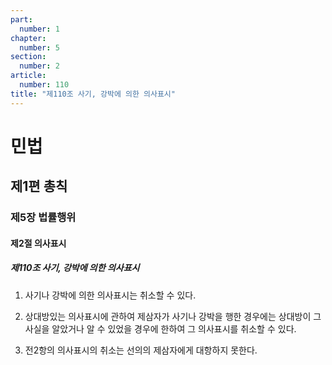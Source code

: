 ```yaml
---
part:
  number: 1
chapter:
  number: 5
section:
  number: 2
article:
  number: 110
title: "제110조 사기, 강박에 의한 의사표시"
---
```

# 민법

## 제1편 총칙

### 제5장 법률행위

#### 제2절 의사표시

##### 제110조 사기, 강박에 의한 의사표시

1. 사기나 강박에 의한 의사표시는 취소할 수 있다.

2. 상대방있는 의사표시에 관하여 제삼자가 사기나 강박을 행한 경우에는 상대방이 그 사실을 알았거나 알 수 있었을 경우에 한하여 그 의사표시를 취소할 수 있다.

3. 전2항의 의사표시의 취소는 선의의 제삼자에게 대항하지 못한다.
